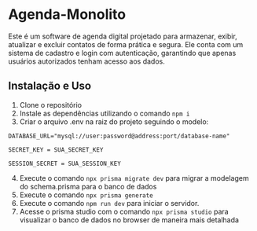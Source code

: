 # Agenda-Monolito 

Este é um software de agenda digital projetado para armazenar, exibir, atualizar e excluir contatos de forma prática e segura. Ele conta com um sistema de cadastro e login com autenticação, garantindo que apenas usuários autorizados tenham acesso aos dados. 


## Instalação e Uso
1. Clone o repositório
2. Instale as dependências utilizando o comando `npm i`
3. Criar o arquivo .env na raiz do projeto seguindo o modelo:
   
```
DATABASE_URL="mysql://user:password@address:port/database-name"

SECRET_KEY = SUA_SECRET_KEY

SESSION_SECRET = SUA_SESSION_KEY
```
4. Execute o comando `npx prisma migrate dev` para migrar a modelagem do schema.prisma para o banco de dados
5. Execute o comando `npx prisma generate`
6. Execute o comando `npm run dev` para iniciar o servidor.
7. Acesse o prisma studio com o comando `npx prisma studio` para visualizar o banco de dados no browser de maneira mais detalhada








